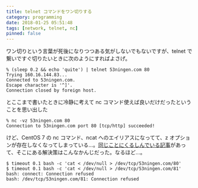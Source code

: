 ```yaml
---
title: telnet コマンドをワン切りする
category: programming
date: 2018-01-25 05:51:48
tags: [network, telnet, nc]
pinned: false
---
```


ワン切りという言葉が死後になりつつある気がしないでもないですが、telnet で繋いですぐ切りたいときに次のようにすればよさげ。

```
% (sleep 0.2 && echo 'quite') | telnet 53ningen.com 80
Trying 160.16.144.83...
Connected to 53ningen.com.
Escape character is '^]'.
Connection closed by foreign host.
```

とここまで書いたときに冷静に考えて nc コマンド使えば良いだけだったということを思い出した

```
% nc -vz 53ningen.com 80
Connection to 53ningen.com port 80 [tcp/http] succeeded!
```

けど、CentOS 7 の nc コマンド、ncat へのエイリアスになってて、z オプションが存在しなくなってしまっている...。[同じことにくるしんでいる記事](https://qiita.com/lumbermill/items/2309b4257d3618b8c501)があって、そこにある解決策はこんなかんじだった。なるほど...。

```
$ timeout 0.1 bash -c 'cat < /dev/null > /dev/tcp/53ningen.com/80'
$ timeout 0.1 bash -c 'cat < /dev/null > /dev/tcp/53ningen.com/81'
bash: connect: Connection refused
bash: /dev/tcp/53ningen.com/81: Connection refused
```

